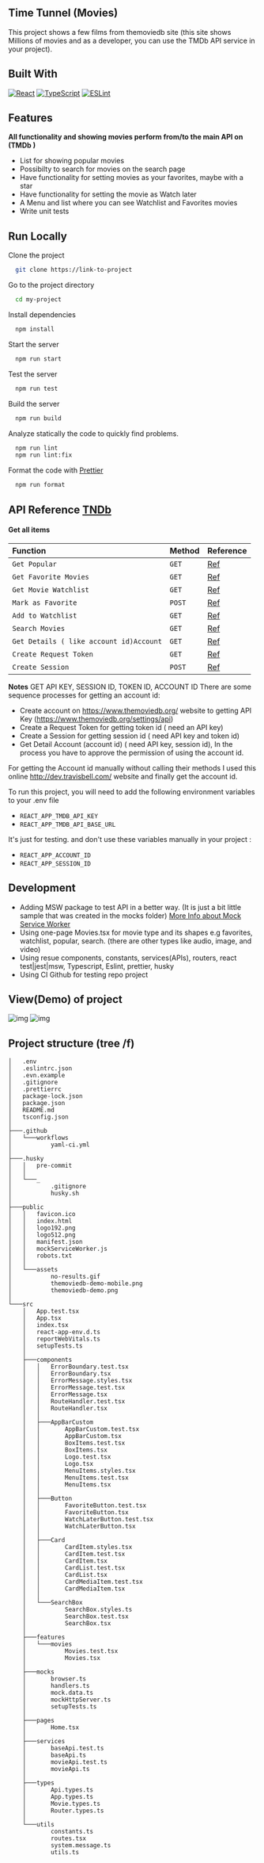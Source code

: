 ## Time Tunnel (Movies)

This project shows a few films from themoviedb site (this site shows Millions of movies and as a developer, you can use the TMDb API service in your project).

## Built With

[![React](https://img.shields.io/badge/react-%2320232a.svg?style=for-the-badge&logo=react&logoColor=%2361DAFB)](https://reactjs.org)
[![TypeScript](https://img.shields.io/badge/typescript-%23007ACC.svg?style=for-the-badge&logo=typescript&logoColor=white)](https://www.typescriptlang.org/)
[![ESLint](https://img.shields.io/badge/ESLint-4B3263?style=for-the-badge&logo=eslint&logoColor=white)](https://eslint.org/)

## Features

**All functionality and showing movies perform from/to the main API on (TMDb )**

- List for showing popular movies
- Possibilty to search for movies on the search page
- Have functionality for setting movies as your favorites, maybe with a star
- Have functionality for setting the movie as Watch later
- A Menu and list where you can see Watchlist and Favorites movies
- Write unit tests

## Run Locally

Clone the project

```bash
  git clone https://link-to-project
```

Go to the project directory

```bash
  cd my-project
```

Install dependencies

```bash
  npm install
```

Start the server

```bash
  npm run start
```

Test the server

```bash
  npm run test
```

Build the server

```bash
  npm run build
```

Analyze statically the code to quickly find problems.

```bash
  npm run lint
  npm run lint:fix
```

Format the code with [Prettier](https://prettier.io/)

```bash
  npm run format
```

## API Reference [TNDb](developers.themoviedb.org)

#### Get all items

| Function                                | Method | Reference                                                                      |
| :-------------------------------------- | :----- | :----------------------------------------------------------------------------- |
| `Get Popular`                           | `GET`  | [Ref](https://developers.themoviedb.org/3/movies/get-popular-movies)           |
| `Get Favorite Movies`                   | `GET`  | [Ref](https://developers.themoviedb.org/3/account/get-favorite-movies)         |
| `Get Movie Watchlist`                   | `GET`  | [Ref](https://developers.themoviedb.org/3/account/get-movie-watchlist)         |
| `Mark as Favorite`                      | `POST` | [Ref](https://developers.themoviedb.org/3/account/mark-as-favorite)            |
| `Add to Watchlist`                      | `GET`  | [Ref](https://developers.themoviedb.org/3/account/add-to-watchlist)            |
| `Search Movies`                         | `GET`  | [Ref](https://developers.themoviedb.org/3/search/search-movies)                |
| `Get Details ( like account id)Account` | `GET`  | [Ref](https://developers.themoviedb.org/3/account/get-account-details)         |
| `Create Request Token`                  | `GET`  | [Ref](https://developers.themoviedb.org/3/authentication/create-request-token) |
| `Create Session`                        | `POST` | [Ref](https://developers.themoviedb.org/3/authentication/create-session)       |

**Notes** GET API KEY, SESSION ID, TOKEN ID, ACCOUNT ID
There are some sequence processes for getting an account id:

- Create account on https://www.themoviedb.org/ website to getting API Key (https://www.themoviedb.org/settings/api)
- Create a Request Token for getting token id ( need an API key)
- Create a Session for getting session id ( need API key and token id)
- Get Detail Account (account id) ( need API key, session id), In the process you have to approve the permission of using the account id.

For getting the Account id manually without calling their methods I used this online http://dev.travisbell.com/ website and finally get the account id.

To run this project, you will need to add the following environment variables to your .env file

- `REACT_APP_TMDB_API_KEY`
- `REACT_APP_TMDB_API_BASE_URL`

It's just for testing. and don't use these variables manually in your project :

- `REACT_APP_ACCOUNT_ID`
- `REACT_APP_SESSION_ID`

## Development

- Adding MSW package to test API in a better way. (It is just a bit little sample that was created in the mocks folder) [More Info about Mock Service Worker](https://mswjs.io/)
- Using one-page Movies.tsx for movie type and its shapes e.g favorites, watchlist, popular, search. (there are other types like audio, image, and video)
- Using resue components, constants, services(APIs), routers, react test|jest|msw, Typescript, Eslint, prettier, husky
- Using CI Github for testing repo project

## View(Demo) of project

![img](public/assets/themoviedb-demo.png)
![img](public/assets/themoviedb-demo-mobile.png)

## Project structure (tree /f)

```
│   .env
│   .eslintrc.json
│   .evn.example
│   .gitignore
│   .prettierrc
│   package-lock.json
│   package.json
│   README.md
│   tsconfig.json
│
├───.github
│   └───workflows
│           yaml-ci.yml
│
├───.husky
│   │   pre-commit
│   │
│   └───_
│           .gitignore
│           husky.sh
│
├───public
│   │   favicon.ico
│   │   index.html
│   │   logo192.png
│   │   logo512.png
│   │   manifest.json
│   │   mockServiceWorker.js
│   │   robots.txt
│   │
│   └───assets
│           no-results.gif
│           themoviedb-demo-mobile.png
│           themoviedb-demo.png
│
└───src
    │   App.test.tsx
    │   App.tsx
    │   index.tsx
    │   react-app-env.d.ts
    │   reportWebVitals.ts
    │   setupTests.ts
    │
    ├───components
    │   │   ErrorBoundary.test.tsx
    │   │   ErrorBoundary.tsx
    │   │   ErrorMessage.styles.tsx
    │   │   ErrorMessage.test.tsx
    │   │   ErrorMessage.tsx
    │   │   RouteHandler.test.tsx
    │   │   RouteHandler.tsx
    │   │
    │   ├───AppBarCustom
    │   │       AppBarCustom.test.tsx
    │   │       AppBarCustom.tsx
    │   │       BoxItems.test.tsx
    │   │       BoxItems.tsx
    │   │       Logo.test.tsx
    │   │       Logo.tsx
    │   │       MenuItems.styles.tsx
    │   │       MenuItems.test.tsx
    │   │       MenuItems.tsx
    │   │
    │   ├───Button
    │   │       FavoriteButton.test.tsx
    │   │       FavoriteButton.tsx
    │   │       WatchLaterButton.test.tsx
    │   │       WatchLaterButton.tsx
    │   │
    │   ├───Card
    │   │       CardItem.styles.tsx
    │   │       CardItem.test.tsx
    │   │       CardItem.tsx
    │   │       CardList.test.tsx
    │   │       CardList.tsx
    │   │       CardMediaItem.test.tsx
    │   │       CardMediaItem.tsx
    │   │
    │   └───SearchBox
    │           SearchBox.styles.ts
    │           SearchBox.test.tsx
    │           SearchBox.tsx
    │
    ├───features
    │   └───movies
    │           Movies.test.tsx
    │           Movies.tsx
    │
    ├───mocks
    │       browser.ts
    │       handlers.ts
    │       mock.data.ts
    │       mockHttpServer.ts
    │       setupTests.ts
    │
    ├───pages
    │       Home.tsx
    │
    ├───services
    │       baseApi.test.ts
    │       baseApi.ts
    │       movieApi.test.ts
    │       movieApi.ts
    │
    ├───types
    │       Api.types.ts
    │       App.types.ts
    │       Movie.types.ts
    │       Router.types.ts
    │
    └───utils
            constants.ts
            routes.tsx
            system.message.ts
            utils.ts

```
